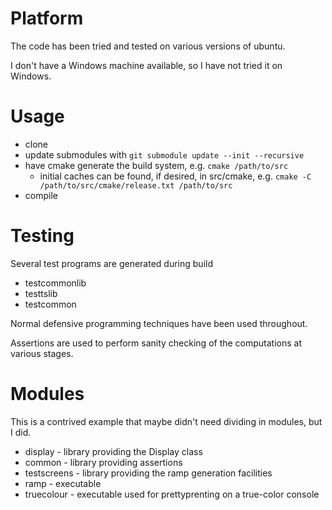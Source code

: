 Platform
======
The code has been tried and tested on various versions of ubuntu.

I don't have a Windows machine available, so I have not tried it on Windows.

Usage
======
* clone
* update submodules with `git submodule update --init --recursive`
* have cmake generate the build system, e.g. `cmake /path/to/src`
  * initial caches can be found, if desired, in src/cmake, e.g. `cmake -C /path/to/src/cmake/release.txt /path/to/src`
* compile

Testing
======
Several test programs are generated during build
* testcommonlib
* testtslib
* testcommon

Normal defensive programming techniques have been used throughout.

Assertions are used to perform sanity checking of the computations at various stages.

Modules
======
This is a contrived example that maybe didn't need dividing in modules, but I did.

* display - library providing the Display class
* common - library providing assertions
* testscreens - library providing the ramp generation facilities
* ramp - executable
* truecolour - executable used for prettyprenting on a true-color console
